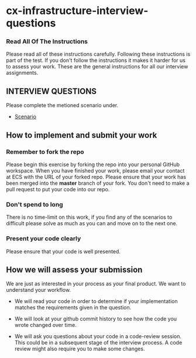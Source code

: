 # cx-infrastructure-interview-questions

### Read All Of The Instructions

Please read all of these instructions carefully. Following these instructions is part of the test. If you don't follow the instructions it makes it harder for us to assess your work. These are the general instructions for all our interview assignments.


## INTERVIEW QUESTIONS
  Please complete the metioned scenario under.
* [Scenario](scenario/scenario.md)



## How to implement and submit your work

### Remember to fork the repo

Please begin this exercise by forking the repo into your personal GitHub workspace. When you have finished your work, please email your contact at ECS with the URL of your forked repo. Please ensure that your work has been merged into the **master** branch of your fork. You don't need to make a pull request to put your code into our repo.

### Don't spend to long

There is no time-limit on this work, if you find any of the scenarios to difficult please solve as much as you can and move on to the next one. 

### Present your code clearly

Please ensure that your code is well presented.

## How we will assess your submission

We are just as interested in your process as your final product. We want to understand your workflow.

* We will read your code in order to determine if your implementation matches the requirements given in the question.

* We will look at your github commit history to see how the code you wrote changed over time.

* We will ask you questions about your code in a code-review session. This could be in a subsequent stage of the interview process. A code review might also require you to make some changes.
